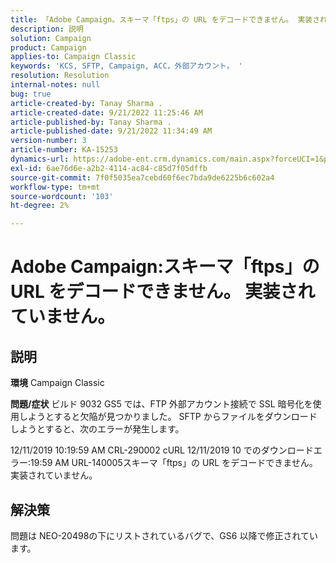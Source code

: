 ```yaml
---
title: 「Adobe Campaign。スキーマ「ftps」の URL をデコードできません。 実装されていません。」
description: 説明
solution: Campaign
product: Campaign
applies-to: Campaign Classic
keywords: 'KCS, SFTP, Campaign, ACC，外部アカウント， '
resolution: Resolution
internal-notes: null
bug: true
article-created-by: Tanay Sharma .
article-created-date: 9/21/2022 11:25:46 AM
article-published-by: Tanay Sharma .
article-published-date: 9/21/2022 11:34:49 AM
version-number: 3
article-number: KA-15253
dynamics-url: https://adobe-ent.crm.dynamics.com/main.aspx?forceUCI=1&pagetype=entityrecord&etn=knowledgearticle&id=6ac94522-a039-ed11-9db1-002248086735
exl-id: 6ae76d6e-a2b2-4114-ac84-c85d7f05dffb
source-git-commit: 7f0f5035ea7cebd60f6ec7bda9de6225b6c602a4
workflow-type: tm+mt
source-wordcount: '103'
ht-degree: 2%

---
```


# Adobe Campaign:スキーマ「ftps」の URL をデコードできません。 実装されていません。

## 説明

<b>環境</b>
Campaign Classic


<b>問題/症状</b>
ビルド 9032 GS5 では、FTP 外部アカウント接続で SSL 暗号化を使用しようとすると欠陥が見つかりました。 SFTP からファイルをダウンロードしようとすると、次のエラーが発生します。

12/11/2019 10:19:59 AM CRL-290002 cURL 12/11/2019 10 でのダウンロードエラー:19:59 AM URL-140005スキーマ「ftps」の URL をデコードできません。 実装されていません。




## 解決策


問題は NEO-20498の下にリストされているバグで、GS6 以降で修正されています。
